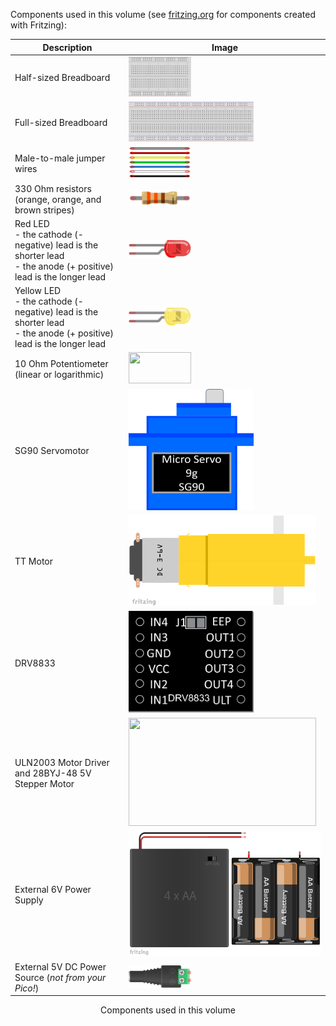 Components used in this volume (see [fritzing.org](https://fritzing.org/) for components created with Fritzing): 


| Description            | Image               |
| ---------------------- | ------------------- |
| Half-sized Breadboard                                 | <img src="images/HalfSizeBreadboard.png"            width="100" height="64"> |
| Full-sized Breadboard                                 | <img src="images/FullSizeBreadboard.png"            width="200" height="64"> |
| Male-to-male jumper wires                             | <img src="images/M2MJumperWires_AssortedColors.png" width="100" height="50"> |
| 330 Ohm resistors (orange, orange, and brown stripes) | <img src="images/330OhmResistor.png"                width="100" height="25"> |
| Red LED<br/>- the cathode (- negative) lead is the shorter lead<br/>- the anode (+ positive) lead is the longer lead | <img src="images/RedLED.png" width="100" height="30"> |
| Yellow LED<br/>- the cathode (- negative) lead is the shorter lead<br/>- the anode (+ positive) lead is the longer lead | <img src="images/YellowLED.png" width="100" height="30"> |
| 10 Ohm Potentiometer (linear or logarithmic) | <img src="./common/images/Potentiometer_horizontal.png" width="100" height="50"> |
| SG90 Servomotor | <img src="images/SG90_Graphic.png" width="200" height="194"> |
| TT Motor | <img src="images/TT Motor Part.png" width="300" height="145"> |
| DRV8833 | <img src="images/DRV8833_Pinout.png" width="200" height="163"> |
| ULN2003 Motor Driver and 28BYJ-48 5V Stepper Motor | <img src="StepperMotors/images/Stepper_28BYJ-48_ULN2003_PART.png" width="300" height="173"> |
| External 6V Power Supply | <img src="images/4xAABatteryCase_BatteryPack.png" width="330" height="200"> |
| External 5V DC Power Source (*not from your Pico!*) | <img src="images/2.1mm Barrel Jack with Terminal Block_AdaFruit_368.png" width="100" height="36">  |
<figcaption align="center">Components used in this volume</figcaption>